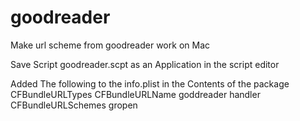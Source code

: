 # goodreader
Make url scheme from goodreader work on Mac

Save Script goodreader.scpt as an Application in the script editor


Added The following to the info.plist in the Contents of the package
<key>CFBundleURLTypes</key>
	<array>
		<dict>
			<key>CFBundleURLName</key>
			<string>goddreader handler</string>
			<key>CFBundleURLSchemes</key>
			<array>
				<string>gropen</string>
			</array>
		</dict>
	</array>
